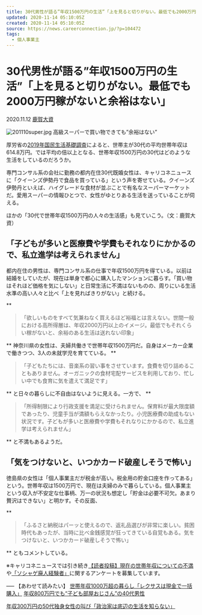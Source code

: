 ```yaml
---
title: 30代男性が語る”年収1500万円の生活”「上を見ると切りがない。最低でも2000万円稼がないと余裕はない」 | キャリコネニュース
updated: 2020-11-14 05:10:05Z
created: 2020-11-14 05:10:05Z
source: https://news.careerconnection.jp/?p=104472
tags:
  - 個人事業主
---
```


# 30代男性が語る”年収1500万円の生活”「上を見ると切りがない。最低でも2000万円稼がないと余裕はない」

 2020.11.12
[鹿賀大資](https://news.careerconnection.jp/?author=175)

![201110super.jpg](../_resources/201110super.jpg)
高級スーパーで買い物できても”余裕はない”

厚労省の[2019年国民生活基礎調査](https://www.mhlw.go.jp/toukei/saikin/hw/k-tyosa/k-tyosa19/dl/03.pdf)によると、世帯主が30代の平均世帯年収は614.8万円。では平均の倍以上となる、世帯年収1500万円の30代はどのような生活をしているのだろうか。

専門コンサル系の会社に勤務の都内在住30代既婚女性は、キャリコネニュースに「クイーンズ伊勢丹で食品を買っている」という声を寄せている。クイーンズ伊勢丹といえば、ハイグレードな食材が並ぶことで有名なスーパーマーケットだ。愛用スーパーの情報ひとつで、女性がゆとりある生活を送っていることが伺える。

ほかの「30代で世帯年収1500万円の人々の生活感」も見ていこう。（文：鹿賀大資）

## 「子どもが多いと医療費や学費もそれなりにかかるので、私立進学は考えられません」

都内在住の男性は、専門コンサル系の仕事で年収1500万円を得ている。以前は結婚をしていたが、現在は単身で都心に購入したマンションに暮らす。「買い物はそれほど価格を気にしない」と日常生活に不満はないものの、周りにいる生活水準の高い人々と比べ「上を見ればきりがない」と続ける。

**

> 「欲しいものをすべて気兼ねなく買えるほど裕福とは言えない。世間一般における高所得層は、年収2000万円以上のイメージ。最低でもそれくらい稼がないと、余裕のある生活は送れない印象」

**
神奈川県の女性は、夫婦共働きで世帯年収1500万円だ。自身はメーカー企業で働きつつ、3人の未就学児を育てている。
**

> 「子どもたちには、音楽系の習い事をさせています。食費を切り詰めることもありません。オーガニックの食材宅配サービスを利用しており、忙しい中でも食育に気を遣えて満足です」

**
と日々の暮らしに不自由はないように見える。一方で、
**

> 「所得制限により行政支援を満足に受けられません。保育料が最大限度額であったり、児童手当が満額もらえなかったり。小児医療費の助成もない状況です。子どもが多いと医療費や学費もそれなりにかかるので、私立進学は考えられません」

**
と不満もあるようだ。

## 「気をつけないと、いつかカード破産しそうで怖い」

徳島県の女性は「個人事業主だが税金が高い。税金用の貯金口座を作ってある」という。世帯年収は1500万円で、現在は夫婦のみで暮らしている。個人事業主という収入が不安定な仕事柄、万一の状況も想定し「貯金は必要不可欠。あまり贅沢はできない」と明かす。その反面、

**

> 「ふるさと納税はパーッと使えるので、返礼品選びが非常に楽しい。貧困時代もあったが、当時に比べ金銭感覚が狂ってきている自覚もある。気をつけないと、いつかカード破産しそうで怖い」

**
ともコメントしている。

※キャリコネニュースでは引き続き[【読者投稿】現在の世帯年収についての不満](https://questant.jp/q/6FE3D7NZ)や[「ソシャゲ廃人経験者」](https://questant.jp/q/AZZAEQXT)に関するアンケートを募集しています。

—–
【あわせて読みたい】
[世帯年収1000万超の暮らし「レクサスは現金で一括購入」](https://news.careerconnection.jp/?p=95887)
[年収800万円でも“子ども部屋おじさん”の40代男性](https://news.careerconnection.jp/?p=102060)

[年収300万円の50代独身女性の叫び「政治家は底辺の生活を知らない」](https://news.careerconnection.jp/?p=104200)